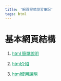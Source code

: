 ```yaml
---
title: '網頁程式學習筆記'
tags: html
---
```

<style>
a, a:hover, a:link {
    color: #009a61;
}
</style>
# 基本網頁結構
1.  [html 簡單說明](https://developer.mozilla.org/zh-TW/docs/Learn/HTML)  
    
2.  [html介紹](https://developer.mozilla.org/zh-TW/docs/Learn/HTML/Introduction_to_HTML/Getting_started)  
    
3.  [html使用說明](https://www.w3school.com.cn/html/html_jianjie.asp)


